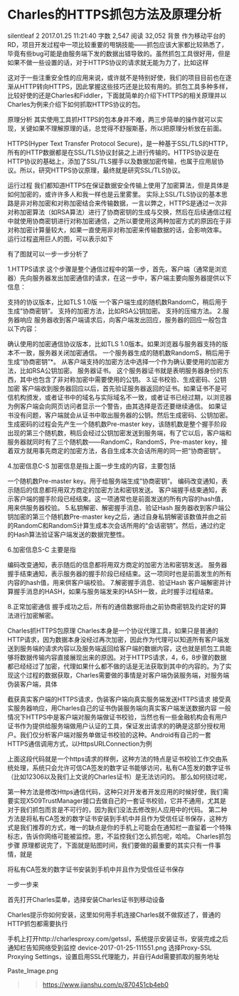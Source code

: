 # Charles的HTTPS抓包方法及原理分析

silentleaf
2
2017.01.25 11:21:40
字数 2,547
阅读 32,052
背景
作为移动平台的RD，项目开发过程中一项比较重要的甩锅技能——抓包应该大家都比较熟悉了，毕竟有些bug可能是由服务端下发的数据出错导致的。虽然抓包工具很好用，但是如果不做一些设置的话，对于HTTPS协议的请求就无能为力了，比如这样


这对于一些注重安全性的应用来说，或许就不是特别好使，我们的项目目前也在逐渐从HTTP转向HTTPS，因此掌握这些技巧还是比较有用的。抓包工具多种多样，比较好使的还是Charles和Fiddler，下面就简单的介绍下HTTPS的相关原理并以Charles为例来介绍下如何抓取HTTPS协议的包。

原理分析
其实使用工具抓HTTPS的包本身并不难，两三步简单的操作就可以实现，关键如果不理解原理的话，总觉得不舒服斯基，所以把原理分析放在前面。

HTTPS(Hyper Text Transfer Protocol Secure)，是一种基于SSL/TLS的HTTP，所有的HTTP数据都是在SSL/TLS协议封装之上进行传输的。HTTPS协议是在HTTP协议的基础上，添加了SSL/TLS握手以及数据加密传输，也属于应用层协议。所以，研究HTTPS协议原理，最终就是研究SSL/TLS协议。

运行过程
我们都知道HTTPS在保证数据安全传输上使用了加密算法，但是具体是如何加密的，或许许多人和我一样也是云里雾里。
实际上SSL/TLS协议的基本思路是非对称加密和对称加密结合来传输数据，一言以弊之，HTTPS是通过一次非对称加密算法（如RSA算法）进行了协商密钥的生成与交换，然后在后续通信过程中就使用协商密钥进行对称加密通信，之所以要使用这两种加密方式的原因在于非对称加密计算量较大，如果一直使用非对称加密来传输数据的话，会影响效率。
运行过程盗用巨人的图，可以表示如下


有了图就可以一步一步分析了

1.HTTPS请求
这个步骤是整个通信过程中的第一步，首先，客户端（通常是浏览器）先向服务器发出加密通信的请求，在这一步中，客户端主要向服务器提供以下信息：

支持的协议版本，比如TLS 1.0版
一个客户端生成的随机数RandomC，稍后用于生成“协商密钥”。
支持的加密方法，比如RSA公钥加密。
支持的压缩方法。
2.服务器响应
服务器收到客户端请求后，向客户端发出回应，服务器的回应一般包含以下内容：

确认使用的加密通信协议版本，比如TLS 1.0版本。如果浏览器与服务器支持的版本不一致，服务器关闭加密通信。
一个服务器生成的随机数RandomS，稍后用于生成“协商密钥”*。
从客户端支持的加密方法中选择一个作为确认要使用的加密方法，比如RSA公钥加密。
服务器证书。
这个服务器证书就是表明服务器身份的东西，其中也包含了非对称加密中需要使用的公钥。
3.证书校验、生成密码、公钥加密
客户端收到服务器回应以后，首先验证服务器返回的证书。如果证书不是可信机构颁发，或者证书中的域名与实际域名不一致，或者证书已经过期，以浏览器为例客户端会向网页访问者显示一个警告，由其选择是否还要继续通信。 如果证书没有问题，客户端就会从证书中取出服务器的公钥。然后生成密码、公钥加密。
生成密码的过程会先产生一个随机数Pre-master key，该随机数是整个握手阶段出现的第三个随机数，稍后会经过公钥加密发送到服务端，有了它以后，客户端和服务器就同时有了三个随机数——RandomC，RandomS，Pre-master key，接着双方就用事先商定的加密方法，各自生成本次会话所用的同一把“协商密钥”。

4.加密信息C-S
加密信息是指上面一步生成的内容，主要包括

一个随机数Pre-master key。用于给服务端生成“协商密钥”。
编码改变通知，表示随后的信息都将用双方商定的加密方法和密钥发送。
客户端握手结束通知，表示客户端的握手阶段已经结束。这一项通常也是前面发送的所有内容的hash值，用来供服务器校验。
5.私钥解密、解密握手消息、验证Hash
服务器收到客户端公钥加密的第三个随机数Pre-master key之后，通过自身私钥解密该数值并由之前的RandomC和RandomS计算生成本次会话所用的“会话密钥”。然后，通过约定的Hash算法验证客户端发送的数据完整性。

6.加密信息S-C
主要是指

编码改变通知，表示随后的信息都将用双方商定的加密方法和密钥发送。
服务器握手结束通知，表示服务器的握手阶段已经结束。这一项同时也是前面发生的所有内容的hash值，用来供客户端校验。
7.解密握手消息、验证Hash
客户端解密并计算握手消息的HASH，如果与服务端发来的HASH一致，此时握手过程结束。

8.正常加密通信
握手成功之后，所有的通信数据将由之前协商密钥及约定好的算法进行加密解密。

Charles抓HTTPS包原理
Charles本身是一个协议代理工具，如果只是普通的HTTP请求，因为数据本身没经过再次加密，因此作为代理可以知道所有客户端发送到服务端的请求内容以及服务端返回给客户端的数据内容，这也就是抓包工具能够将数据传输内容直接展现出来的原因。对于HTTPS请求，4，6，8步骤的数据都已经经过了加密，代理如果什么都不做的话是无法获取到其中的内容的。为了实现这个过程的数据获取，Charles需要做的事情是对客户端伪装服务端，对服务端伪装客户端，具体

截获真实客户端的HTTPS请求，伪装客户端向真实服务端发送HTTPS请求
接受真实服务器响应，用Charles自己的证书伪装服务端向真实客户端发送数据内容
一般情况下HTTPS中是客户端对服务端做证书校验，当然也有一些金融机构会有用户证书作为提供给服务端做用户认证的工具，保证发出请求的的确是这部分授权用户。我们仅分析客户端对服务单做证书校验的这种。Android有自己的一套HTTPS通信调用方式，以HttpsURLConnection为例


上面这段代码就是一个https请求的样例，这种方法的特点是证书校验工作交由系统处理，系统只会允许可信CA签发的数字证书能够访问，私有CA签发的数字证书（比如12306以及我们上文说的Charles证书）是无法访问的。
那么如何绕过呢，

第一种方法是修改Https通信代码，这种只对开发者开发应用的时候好使，我们需要实现X509TrustManager接口去做自己的一套证书校验，它并不通用，尤其是对于我们抓包而言是不可行的，因为我们没法去修改别人应用中的代码。
第二种方法是将私有CA签发的数字证书安装到手机中并且作为受信任证书保存，这种方式是我们推荐的方式，唯一的缺点是你的手机上可能会在通知栏一直留着一个特殊标志，告诉你网络可能被监控。恩，不监控我们怎么抓包呢，哈哈。
Charles抓包步骤
原理都说完了，下面就是贴图时间，我们要做的最重要的其实只有一件事情，就是

将私有CA签发的数字证书安装到手机中并且作为受信任证书保存

一步一步来

首先打开Charles菜单，选择安装Charles证书到移动设备

Charles提示你如何安装，这里如何用手机连接Charles就不做叙述了，普通的HTTP抓包都需要执行

手机上打开http://charlesproxy.com/getssl，系统提示安装证书，安装完成之后通知栏告知网络受到监控
device-2017-01-25-111551.png
选择Proxy-SSL Proxying Settings，设置启用SSL代理能力，并自行Add需要抓取的服务地址

Paste_Image.png


>> https://www.jianshu.com/p/870451cb4eb0
